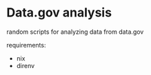 # Data.gov analysis

random scripts for analyzing data from data.gov

requirements:

- nix
- direnv

